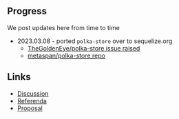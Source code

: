 ## Progress 

We post updates here from time to time

- 2023.03.08 - ported `polka-store` over to sequelize.org
  - [TheGoldenEye/polka-store issue raised](https://github.com/TheGoldenEye/polka-store/issues/6)
  - [metaspan/polka-store repo](https://github.com/metaspan/polka-store)


## Links

- [Discussion](https://kusama.polkassembly.io/post/2413)
- [Referenda](https://kusama.polkassembly.io/referenda/105)
- [Proposal](https://docs.google.com/document/d/15F79YMx5B5qGB3N8AlPD9r7UYW4WcH-AECFNIb6BmnA/edit#heading=h.d1jf1dgpau8)

